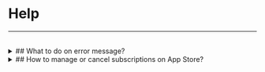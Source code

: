 # Help
---
<br>
<details>
<summary> ## What to do on error message? </summary>
First try again. If the error persists, close the app and retry after few minutes. If the error wasn't resolved after 30 minutes, try to contact us for assistance.
</details>
<details>
  
<summary> ## How to manage or cancel subscriptions on App Store? </summary>
###On your Apple device, open the Settings app:
1.Tap your name, then tap Subscriptions.
2.Tap the subscription that you want to manage.
3.Choose a different subscription option, or tap Cancel Subscription if you want to cancel. If you don’t see Cancel Subscription, the subscription is already canceled and won't renew.
4.You might need to scroll down to find the Cancel Subscription button.                   
</details>
